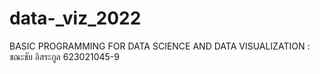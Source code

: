 # data-_viz_2022
BASIC PROGRAMMING FOR DATA SCIENCE AND DATA VISUALIZATION : ชณะชัย อิสระกูล 623021045-9
